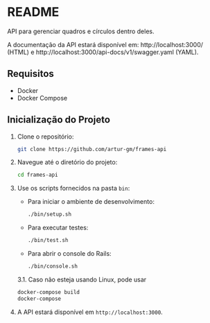 # README

API para gerenciar quadros e círculos dentro deles.

A documentação da API estará disponível em: http://localhost:3000/ (HTML) e http://localhost:3000/api-docs/v1/swagger.yaml (YAML).

## Requisitos

- Docker
- Docker Compose

## Inicialização do Projeto

1. Clone o repositório:

   ```bash
   git clone https://github.com/artur-gm/frames-api
   ```

2. Navegue até o diretório do projeto:

   ```bash
   cd frames-api
   ```

3. Use os scripts fornecidos na pasta `bin`:
    - Para iniciar o ambiente de desenvolvimento:

      ```bash
      ./bin/setup.sh
      ```

    - Para executar testes:

      ```bash
      ./bin/test.sh
      ```

    - Para abrir o console do Rails:

        ```bash
        ./bin/console.sh
        ```

    3.1. Caso não esteja usando Linux, pode usar

    ```bash
    docker-compose build
    docker-compose
    ```

4. A API estará disponível em `http://localhost:3000`.

